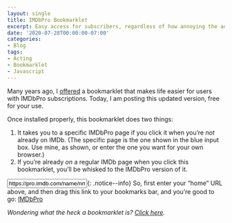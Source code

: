 ```yaml
---
layout: single
title: IMDbPro Bookmarklet
excerpt: Easy access for subscribers, regardless of how annoying the ads get
date: '2020-07-28T00:00:00-07:00'
categories:
- Blog
tags:
- Acting
- Bookmarklet
- Javascript
---
```

Many years ago, I [offered](http://web.archive.org/web/20120419154621/http://www.kevinashworth.com/blog/archives/category/technology/tech-tips) a bookmarklet that makes life easier for users with IMDbPro subscriptions. Today, I am posting this updated version, free for your use.

Once installed properly, this bookmarklet does two things:
1. It takes you to a specific IMDbPro page if you click it when you’re _not_ already on IMDb. (The specific page is the one shown in the blue input box. Use mine, as shown, or enter the one you want for your own browser.)
2. If you’re already _on_ a regular IMDb page when you click this bookmarklet, you’ll be whisked to the IMDbPro version of it.

<input onblur="javascript:bookmarklet_change(this.value);" value="https://pro.imdb.com/name/nm2825198/">{: .notice--info}
So, first enter your “home” URL above, and then drag this link to your bookmarks bar, and you’re good to go: <a class="hidden" id="imdbprobookmarklet" href="#">IMDbPro</a>

_Wondering what the heck a bookmarklet is? [Click here](https://en.wikipedia.org/wiki/Bookmarklet)._

<script type="text/javascript" charset="utf-8">
const bookmarklet_initialize = () => {
  const RAW_CODE = 'https://raw.githubusercontent.com/kevinashworth/imdb-pro-bookmarklet/master/src/bookmarklet'
  fetch(RAW_CODE)
    .then((response) => {
      if (!response.ok) {
        throw Error(response.statusText);
      }
      return response.text();
    })
    .then((text) => {
      const bookmarklet = document.getElementById('imdbprobookmarklet');
      bookmarklet.href = text;
      bookmarklet.classList.add('btn');
      bookmarklet.classList.add('btn--small');
      bookmarklet.classList.add('btn--info');
      bookmarklet.classList.remove('hidden');
    })
    .catch((error) => console.error('bookmarklet_initialize catch error:', error));
}
bookmarklet_initialize();
const bookmarklet_change = (url) => {
  const bookmarklet = document.getElementById('imdbprobookmarklet');
  bookmarklet.href = bookmarklet.href.replace("https://pro.imdb.com/name/nm2825198/", url);
}
</script>
